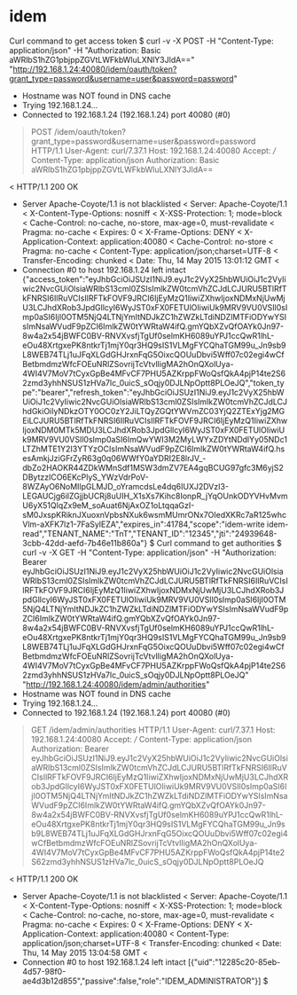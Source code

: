 # idem

Curl command to get access token
$ curl -v -X POST -H "Content-Type: application/json" -H "Authorization: Basic aWRlbS1hZG1pbjppZGVtLWFkbWluLXNlY3JldA==" "http://192.168.1.24:40080/idem/oauth/token?grant_type=password&username=user&password=password"
* Hostname was NOT found in DNS cache
*   Trying 192.168.1.24...
* Connected to 192.168.1.24 (192.168.1.24) port 40080 (#0)
> POST /idem/oauth/token?grant_type=password&username=user&password=password HTTP/1.1
> User-Agent: curl/7.37.1
> Host: 192.168.1.24:40080
> Accept: */*
> Content-Type: application/json
> Authorization: Basic aWRlbS1hZG1pbjppZGVtLWFkbWluLXNlY3JldA==
> 
< HTTP/1.1 200 OK
* Server Apache-Coyote/1.1 is not blacklisted
< Server: Apache-Coyote/1.1
< X-Content-Type-Options: nosniff
< X-XSS-Protection: 1; mode=block
< Cache-Control: no-cache, no-store, max-age=0, must-revalidate
< Pragma: no-cache
< Expires: 0
< X-Frame-Options: DENY
< X-Application-Context: application:40080
< Cache-Control: no-store
< Pragma: no-cache
< Content-Type: application/json;charset=UTF-8
< Transfer-Encoding: chunked
< Date: Thu, 14 May 2015 13:01:12 GMT
< 
* Connection #0 to host 192.168.1.24 left intact
{"access_token":"eyJhbGciOiJSUzI1NiJ9.eyJ1c2VyX25hbWUiOiJ1c2VyIiwic2NvcGUiOlsiaWRlbS13cml0ZSIsImlkZW0tcmVhZCJdLCJURU5BTlRfTkFNRSI6IlRuVCIsIlRFTkFOVF9JRCI6IjEyMzQ1IiwiZXhwIjoxNDMxNjUwMjU3LCJhdXRob3JpdGllcyI6WyJST0xFX0FETUlOIiwiUk9MRV9VU0VSIl0sImp0aSI6IjI0OTM5NjQ4LTNjYmItNDJkZC1hZWZkLTdiNDZlMTFiODYwYSIsImNsaWVudF9pZCI6ImlkZW0tYWRtaW4ifQ.gmYQbXZvQfOAYk0Jn97-8w4a2x54jBWFC0BV-RNVXvsfjTgUf0selmKH6089uYPJ1ccQwR1lhL-eOu48XrtgxePK8ntkrTj1mjY0qr3HQ9sIS1VLMgFYCQhaTGM99u_Jn9sb9L8WEB74TLj1uJFqXLGdGHJrxnFqG5OixcQOUuDbvi5Wff07c02egi4wCfBetbmdmzWfcFOEuNRlZSovrijTcVtvlIigMA2hOnQXolUya-4WI4V7MoV7tCyxGpBe4MFvCF7PHU5AZKrppFWoQsfQkA4pjP14te2S62zmd3yhhNSUS1zHVa7lc_0uicS_sOqjy0DJLNpOptt8PLOeJQ","token_type":"bearer","refresh_token":"eyJhbGciOiJSUzI1NiJ9.eyJ1c2VyX25hbWUiOiJ1c2VyIiwic2NvcGUiOlsiaWRlbS13cml0ZSIsImlkZW0tcmVhZCJdLCJhdGkiOiIyNDkzOTY0OC0zY2JiLTQyZGQtYWVmZC03YjQ2ZTExYjg2MGEiLCJURU5BTlRfTkFNRSI6IlRuVCIsIlRFTkFOVF9JRCI6IjEyMzQ1IiwiZXhwIjoxNDM0MTk5MDU3LCJhdXRob3JpdGllcyI6WyJST0xFX0FETUlOIiwiUk9MRV9VU0VSIl0sImp0aSI6ImQwYWI3M2MyLWYxZDYtNDdlYy05NDc1LTZhMTE1Y2I3YTYzOCIsImNsaWVudF9pZCI6ImlkZW0tYWRtaW4ifQ.hsesAmkjJziGFrZyR63g0q06WWfY0aYDRI2E8lrJV_-dbZo2HAOKR44ZDkWMnSdf1MSW3dmZV7EA4gqBCUG97gfc3M6yjS2DBytzzICO6EKcPlyS_YWzVdrPoV-8WZAyO6NoMIlpGLMJD_oYramcdsLe4dq6IUXJ2DVzI3-LEGAUCjg6iIZGjjbUCRj8uUIH_X1sXs7Kihc8IonpR_jYqOUnkODYVHvMvmU6yX51QlqZx9eM_soAuat6NjAxOZ1oLtqqaGzI-sM0JxspKRiknJXuoxnVpbsNXuk6wsmMUmrONx7OIedXKRc7aR125whcVlm-aXFK7lz1-7FaSylEZA","expires_in":41784,"scope":"idem-write idem-read","TENANT_NAME":"TnT","TENANT_ID":"12345","jti":"24939648-3cbb-42dd-aefd-7b46e11b860a"}
$
Curl command to get authorities
$ curl -v -X GET -H "Content-Type: application/json" -H "Authorization: Bearer eyJhbGciOiJSUzI1NiJ9.eyJ1c2VyX25hbWUiOiJ1c2VyIiwic2NvcGUiOlsiaWRlbS13cml0ZSIsImlkZW0tcmVhZCJdLCJURU5BTlRfTkFNRSI6IlRuVCIsIlRFTkFOVF9JRCI6IjEyMzQ1IiwiZXhwIjoxNDMxNjUwMjU3LCJhdXRob3JpdGllcyI6WyJST0xFX0FETUlOIiwiUk9MRV9VU0VSIl0sImp0aSI6IjI0OTM5NjQ4LTNjYmItNDJkZC1hZWZkLTdiNDZlMTFiODYwYSIsImNsaWVudF9pZCI6ImlkZW0tYWRtaW4ifQ.gmYQbXZvQfOAYk0Jn97-8w4a2x54jBWFC0BV-RNVXvsfjTgUf0selmKH6089uYPJ1ccQwR1lhL-eOu48XrtgxePK8ntkrTj1mjY0qr3HQ9sIS1VLMgFYCQhaTGM99u_Jn9sb9L8WEB74TLj1uJFqXLGdGHJrxnFqG5OixcQOUuDbvi5Wff07c02egi4wCfBetbmdmzWfcFOEuNRlZSovrijTcVtvlIigMA2hOnQXolUya-4WI4V7MoV7tCyxGpBe4MFvCF7PHU5AZKrppFWoQsfQkA4pjP14te2S62zmd3yhhNSUS1zHVa7lc_0uicS_sOqjy0DJLNpOptt8PLOeJQ" "http://192.168.1.24:40080/idem/admin/authorities"
* Hostname was NOT found in DNS cache
*   Trying 192.168.1.24...
* Connected to 192.168.1.24 (192.168.1.24) port 40080 (#0)
> GET /idem/admin/authorities HTTP/1.1
> User-Agent: curl/7.37.1
> Host: 192.168.1.24:40080
> Accept: */*
> Content-Type: application/json
> Authorization: Bearer eyJhbGciOiJSUzI1NiJ9.eyJ1c2VyX25hbWUiOiJ1c2VyIiwic2NvcGUiOlsiaWRlbS13cml0ZSIsImlkZW0tcmVhZCJdLCJURU5BTlRfTkFNRSI6IlRuVCIsIlRFTkFOVF9JRCI6IjEyMzQ1IiwiZXhwIjoxNDMxNjUwMjU3LCJhdXRob3JpdGllcyI6WyJST0xFX0FETUlOIiwiUk9MRV9VU0VSIl0sImp0aSI6IjI0OTM5NjQ4LTNjYmItNDJkZC1hZWZkLTdiNDZlMTFiODYwYSIsImNsaWVudF9pZCI6ImlkZW0tYWRtaW4ifQ.gmYQbXZvQfOAYk0Jn97-8w4a2x54jBWFC0BV-RNVXvsfjTgUf0selmKH6089uYPJ1ccQwR1lhL-eOu48XrtgxePK8ntkrTj1mjY0qr3HQ9sIS1VLMgFYCQhaTGM99u_Jn9sb9L8WEB74TLj1uJFqXLGdGHJrxnFqG5OixcQOUuDbvi5Wff07c02egi4wCfBetbmdmzWfcFOEuNRlZSovrijTcVtvlIigMA2hOnQXolUya-4WI4V7MoV7tCyxGpBe4MFvCF7PHU5AZKrppFWoQsfQkA4pjP14te2S62zmd3yhhNSUS1zHVa7lc_0uicS_sOqjy0DJLNpOptt8PLOeJQ
> 
< HTTP/1.1 200 OK
* Server Apache-Coyote/1.1 is not blacklisted
< Server: Apache-Coyote/1.1
< X-Content-Type-Options: nosniff
< X-XSS-Protection: 1; mode=block
< Cache-Control: no-cache, no-store, max-age=0, must-revalidate
< Pragma: no-cache
< Expires: 0
< X-Frame-Options: DENY
< X-Application-Context: application:40080
< Content-Type: application/json;charset=UTF-8
< Transfer-Encoding: chunked
< Date: Thu, 14 May 2015 13:04:58 GMT
< 
* Connection #0 to host 192.168.1.24 left intact
[{"uid":"12285c20-85eb-4d57-98f0-ae4d3b12d855","passive":false,"role":"IDEM_ADMINISTRATOR"}]
$

